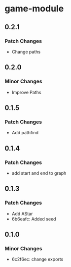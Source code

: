 # game-module

## 0.2.1

### Patch Changes

-   Change paths

## 0.2.0

### Minor Changes

-   Improve Paths

## 0.1.5

### Patch Changes

-   Add pathfind

## 0.1.4

### Patch Changes

-   add start and end to graph

## 0.1.3

### Patch Changes

-   Add AStar
-   6b6eafc: Added seed

## 0.1.0

### Minor Changes

-   6c2f6ec: change exports
